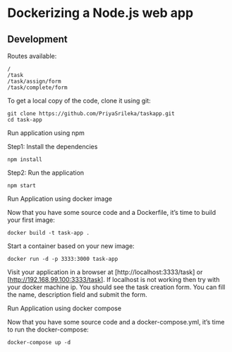 # Dockerizing a Node.js web app

## Development

Routes available:
```
/
/task
/task/assign/form
/task/complete/form
```

To get a local copy of the code, clone it using git:

```
git clone https://github.com/PriyaSrileka/taskapp.git
cd task-app
```
Run application using npm 

Step1: Install the dependencies
```
npm install 
```

Step2: Run the application 
```
npm start
```

Run Application using docker image

Now that you have some source code and a Dockerfile, it’s time to build your first image:

```
docker build -t task-app .
```

Start a container based on your new image:

```
docker run -d -p 3333:3000 task-app
```

Visit your application in a browser at [http://localhost:3333/task] or  [http://192.168.99.100:3333/task]. If localhost is not working then try with your docker machine ip.
You should see the task creation form. You can fill the name, description field and submit the form. 

Run Application using docker compose

Now that you have some source code and a docker-compose.yml, it’s time to run the docker-compose:

```
docker-compose up -d
```


